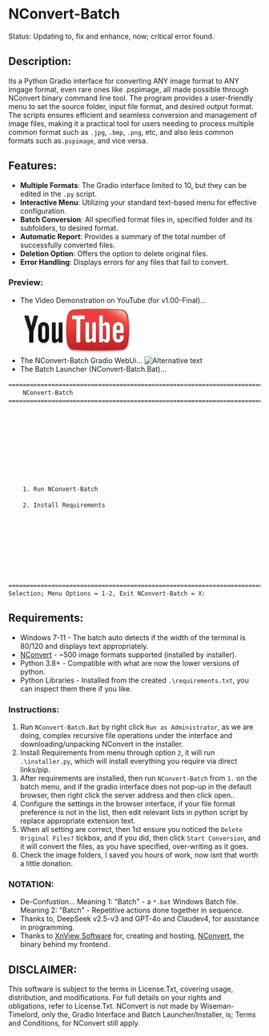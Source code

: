 # NConvert-Batch
Status: Updating to, fix and enhance, now; critical error found.

## Description:
Its a Python Gradio interface for converting ANY image format to ANY imgage format, even rare ones like .pspimage, all made possible through NConvert binary command line tool. The program provides a user-friendly menu to set the source folder, input file format, and desired output format. The scripts ensures efficient and seamless conversion and management of image files, making it a practical tool for users needing to process multiple common format such as `.jpg`, `.bmp`, `.png`, etc, and also less common formats such as`.pspimage`, and vice versa.

## Features:
- **Multiple Formats**: The Gradio interface limited to 10, but they can be edited in the `.py` script. 
- **Interactive Menu**: Utilizing your standard text-based menu for effective configuration.
- **Batch Conversion**: All specified format files in, specified folder and its subfolders, to desired format.
- **Automatic Report**: Provides a summary of the total number of successfully converted files.
- **Deletion Option**: Offers the option to delete original files.
- **Error Handling**: Displays errors for any files that fail to convert.

### Preview:
- The Video Demonstration on YouTube (for v1.00-Final)...
<br>[![NConvert-Batch on YouTube](./media/wisetime_youtube.jpg)](https://www.youtube.com/watch?v=ECydHjJ04U4)
- The NConvert-Batch Gradio WebUi...
![Alternative text](https://github.com/wiseman-timelord/NConvertBatch/blob/main/media/gradio_interface.jpg)
- The Batch Launcher (NConvert-Batch.Bat)...
```
========================================================================================================================
    NConvert-Batch
========================================================================================================================










    1. Run NConvert-Batch

    2. Install Requirements









========================================================================================================================
Selection; Menu Options = 1-2, Exit NConvert-Batch = X:
```

## Requirements:
- Windows 7-11 - The batch auto detects if the width of the terminal is 80/120 and displays text appropriately.
- [NConvert](https://www.xnview.com/en/nconvert) - ~500 image formats supported (installed by installer).
- Python 3.8+ - Compatible with what are now the lower versions of python.
- Python Libraries - Installed from the created `.\requirements.txt`, you can inspect them there if you like.

### Instructions:
1. Run `NConvert-Batch.Bat` by right click `Run as Administrator`, as we are doing, complex recursive file operations under the interface and downloading/unpacking NConvert in the installer.
2. Install Requirements from menu through option `2`, it will run `.\installer.py`, which will install everything you require via direct links/pip. 
3. After requirements are installed, then run `NConvert-Batch` from `1.` on the batch menu, and if the gradio interface does not pop-up in the default browser, then right click the server address and then click open.. 
4. Configure the settings in the browser interface, if your file format preference is not in the list, then edit relevant lists in python script by replace appropriate extension text.
7. When all setting are correct, then 1st ensure you noticed the `Delete Original Files?` tickbox, and if you did, then click `Start Conversion`, and it will convert the files, as  you have specified, over-writing as it goes.
8. Check the image folders, I saved you hours of work, now isnt that worth a little donation.

### NOTATION:
- De-Confustion... Meaning 1: "Batch" - a `*.bat` Windows Batch file. Meaning 2: "Batch" - Repetitive actions done together in sequence. 
- Thanks to, DeepSeek v2.5-v3 and GPT-4o and Claudev4, for assistance in programming. 
- Thanks to [XnView Software](https://www.xnview.com/en/) for, creating and hosting, [NConvert](https://www.xnview.com/en/nconvert/), the binary behind my frontend.

## DISCLAIMER:
This software is subject to the terms in License.Txt, covering usage, distribution, and modifications. For full details on your rights and obligations, refer to License.Txt.
NConvert is not made by Wiseman-Timelord, only the, Gradio Interface and Batch Launcher/Installer, is; Terms and Conditions, for NConvert still apply.
